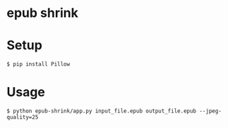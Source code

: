 # epub shrink

# Setup

    $ pip install Pillow

# Usage

    $ python epub-shrink/app.py input_file.epub output_file.epub --jpeg-quality=25
